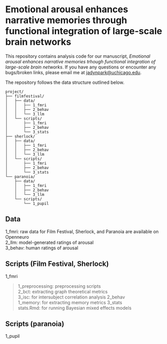 # Emotional arousal enhances narrative memories through functional integration of large-scale brain networks

This repository contains analysis code for our manuscript, *Emotional arousal enhances narrative memories trhough functional integration of large-scale brain networks*. If you have any questions or encounter any bugs/broken links, please email me at jadynpark@uchicago.edu.

The repository follows the data structure outlined below.

```
project/
├── filmfestival/
│   ├── data/
│   │   ├── 1_fmri
│   │   ├── 2_behav
│   │   └── 3_llm
│   └── scripts/
│       ├── 1_fmri
│       ├── 2_behav
│       └── 3_stats
├── sherlock/
│   ├── data/
│   │   ├── 1_fmri
│   │   ├── 2_behav
│   │   └── 3_llm
│   └── scripts/
│       ├── 1_fmri
│       ├── 2_behav
│       └── 3_stats
└── paranoia/
    ├── data/
    │   ├── 1_fmri
    │   ├── 2_behav
    │   └── 3_llm
    └── scripts/
        └── 1_pupil

```

## Data
1_fmri: raw data for Film Festival, Sherlock, and Paranoia are available on Openneuro  
2_llm: model-generated ratings of arousal  
3_behav: human ratings of arousal  

## Scripts (Film Festival, Sherlock)
1_fmri  
> 1_preprocessing: preprocessing scripts  
> 2_bct: extracting graph theoretical metrics  
> 3_isc: for intersubject correlation analysis 
2_behav  
> 1_memory: for extracting memory metrics
3_stats  
> stats.Rmd: for running Bayesian mixed effects models

## Scripts (paranoia)
1_pupil  



